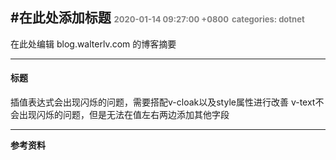 #在此处添加标题
<font color=gray size=2>2020-01-14 09:27:00 +0800</font>
<font color=gray size=2>categories: dotnet</font>
---

在此处编辑 blog.walterlv.com 的博客摘要

---

#### 标题
插值表达式会出现闪烁的问题，需要搭配v-cloak以及style属性进行改善
v-text不会出现闪烁的问题，但是无法在值左右两边添加其他字段

---

**参考资料**
